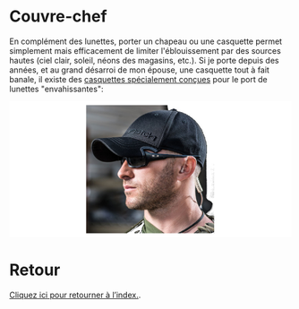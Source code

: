 # Couvre-chef
En complément des lunettes, porter un chapeau ou une casquette permet simplement mais efficacement de limiter l'éblouissement par des sources hautes (ciel clair, soleil,  néons des magasins, etc.). Si je porte depuis des années, et au grand désarroi de mon épouse, une casquette tout à fait banale, il existe des [casquettes spécialement conçues](https://notchgear.com/) pour le port de lunettes "envahissantes":

![Casquette Notchgear](./img/notchgear-hat.jpg)

# Retour
[Cliquez ici pour retourner à l’index.](index).
